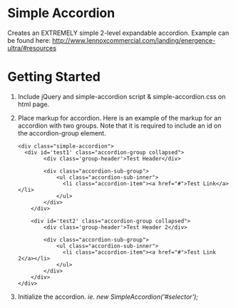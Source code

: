 Simple Accordion
================

Creates an EXTREMELY simple 2-level expandable accordion. Example can be found here: http://www.lennoxcommercial.com/landing/energence-ultra/#resources


Getting Started
================

1. Include jQuery and simple-accordion script & simple-accordion.css on html page.
2. Place markup for accordion. Here is an example of the markup for an accordion with two groups. Note that it is required to include an id on the accordion-group element.
   
    ```
    <div class="simple-accordion">
      <div id='test1' class="accordion-group collapsed">
  			<div class='group-header'>Test Header</div>
  
  		 	<div class="accordion-sub-group">
  		    	<ul class="accordion-sub-inner">
                  <li class="accordion-item"><a href="#">Test Link</a></li>
  			    </ul>
  			</div>
  		</div>
  		
  		<div id='test2' class="accordion-group collapsed">
  			<div class='group-header'>Test Header 2</div>
  
  		 	<div class="accordion-sub-group">
  		    	<ul class="accordion-sub-inner">
                  <li class="accordion-item"><a href="#">Test Link 2</a></li>
  			    </ul>
  			</div>
  		</div>
    </div>
    ```
    
3. Initialize the accordion. *ie. new SimpleAccordion('#selector');*
